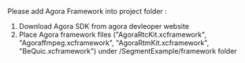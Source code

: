 Please add Agora Framework into project folder :

1. Download Agora SDK from agora devleoper website
2. Place Agora framework files ("AgoraRtcKit.xcframework", "Agoraffmpeg.xcframework", "AgoraRtmKit.xcframework", "BeQuic.xcframework") under /SegmentExample/framework folder  
